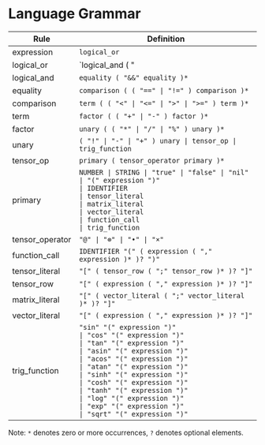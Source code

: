 # Language Grammar

| Rule | Definition |
|------|------------|
| expression | `logical_or` |
| logical_or | `logical_and ( "||" logical_and )*` |
| logical_and | `equality ( "&&" equality )*` |
| equality | `comparison ( ( "==" \| "!=" ) comparison )*` |
| comparison | `term ( ( "<" \| "<=" \| ">" \| ">=" ) term )*` |
| term | `factor ( ( "+" \| "-" ) factor )*` |
| factor | `unary ( ( "*" \| "/" \| "%" ) unary )*` |
| unary | `( "!" \| "-" \| "+" ) unary \| tensor_op \| trig_function` |
| tensor_op | `primary ( tensor_operator primary )*` |
| primary | `NUMBER \| STRING \| "true" \| "false" \| "nil"` <br> `\| "(" expression ")"` <br> `\| IDENTIFIER` <br> `\| tensor_literal` <br> `\| matrix_literal` <br> `\| vector_literal` <br> `\| function_call` <br> `\| trig_function` |
| tensor_operator | `"@" \| "⊗" \| "•" \| "×"` |
| function_call | `IDENTIFIER "(" ( expression ( "," expression )* )? ")"` |
| tensor_literal | `"[" ( tensor_row ( ";" tensor_row )* )? "]"` |
| tensor_row | `"[" ( expression ( "," expression )* )? "]"` |
| matrix_literal | `"[" ( vector_literal ( ";" vector_literal )* )? "]"` |
| vector_literal | `"[" ( expression ( "," expression )* )? "]"` |
| trig_function | `"sin" "(" expression ")"` <br> `\| "cos" "(" expression ")"` <br> `\| "tan" "(" expression ")"` <br> `\| "asin" "(" expression ")"` <br> `\| "acos" "(" expression ")"` <br> `\| "atan" "(" expression ")"` <br> `\| "sinh" "(" expression ")"` <br> `\| "cosh" "(" expression ")"` <br> `\| "tanh" "(" expression ")"` <br> `\| "log" "(" expression ")"` <br> `\| "exp" "(" expression ")"` <br> `\| "sqrt" "(" expression ")"` |

Note: `*` denotes zero or more occurrences, `?` denotes optional elements.
